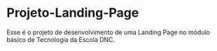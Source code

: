 # Projeto-Landing-Page
Esse é o projeto de desenvolvimento de uma Landing Page no módulo básico de Tecnologia da Escola DNC.
